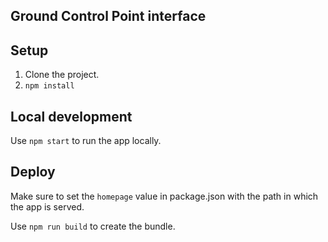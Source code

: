 ## Ground Control Point interface

## Setup
1. Clone the project.
2. `npm install`

## Local development
Use `npm start` to run the app locally.


## Deploy
Make sure to set the `homepage` value in package.json with the path in which the app is served.

Use `npm run build` to create the bundle.

